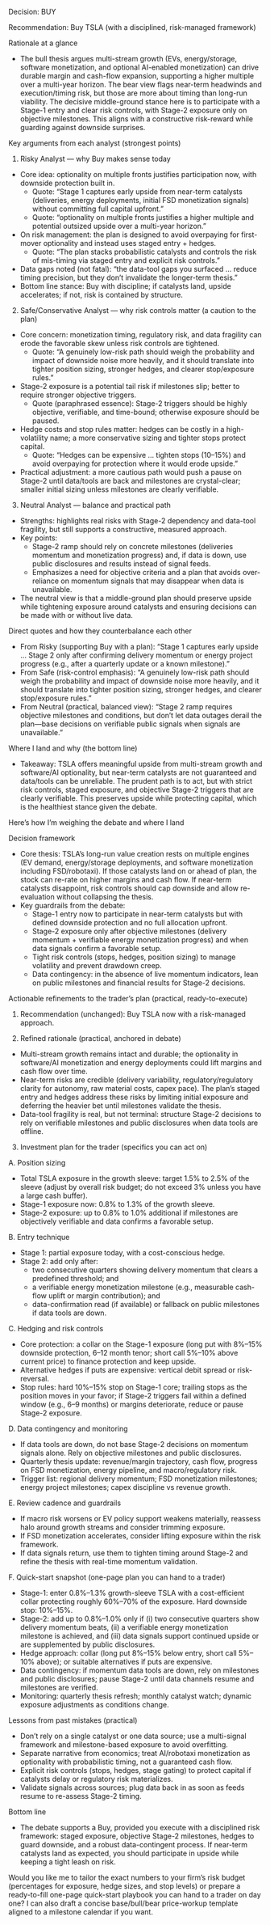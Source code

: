 Decision: BUY

Recommendation: Buy TSLA (with a disciplined, risk-managed framework)

Rationale at a glance
- The bull thesis argues multi-stream growth (EVs, energy/storage, software monetization, and optional AI-enabled monetization) can drive durable margin and cash-flow expansion, supporting a higher multiple over a multi-year horizon. The bear view flags near-term headwinds and execution/timing risk, but those are more about timing than long-run viability. The decisive middle-ground stance here is to participate with a Stage-1 entry and clear risk controls, with Stage-2 exposure only on objective milestones. This aligns with a constructive risk-reward while guarding against downside surprises.

Key arguments from each analyst (strongest points)

1) Risky Analyst — why Buy makes sense today
- Core idea: optionality on multiple fronts justifies participation now, with downside protection built in.
  - Quote: “Stage 1 captures early upside from near-term catalysts (deliveries, energy deployments, initial FSD monetization signals) without committing full capital upfront.”
  - Quote: “optionality on multiple fronts justifies a higher multiple and potential outsized upside over a multi-year horizon.”
- On risk management: the plan is designed to avoid overpaying for first-mover optionality and instead uses staged entry + hedges.
  - Quote: “The plan stacks probabilistic catalysts and controls the risk of mis-timing via staged entry and explicit risk controls.”
- Data gaps noted (not fatal): “the data-tool gaps you surfaced … reduce timing precision, but they don’t invalidate the longer-term thesis.”
- Bottom line stance: Buy with discipline; if catalysts land, upside accelerates; if not, risk is contained by structure.

2) Safe/Conservative Analyst — why risk controls matter (a caution to the plan)
- Core concern: monetization timing, regulatory risk, and data fragility can erode the favorable skew unless risk controls are tightened.
  - Quote: “A genuinely low-risk path should weigh the probability and impact of downside noise more heavily, and it should translate into tighter position sizing, stronger hedges, and clearer stop/exposure rules.”
- Stage-2 exposure is a potential tail risk if milestones slip; better to require stronger objective triggers.
  - Quote (paraphrased essence): Stage-2 triggers should be highly objective, verifiable, and time-bound; otherwise exposure should be paused.
- Hedge costs and stop rules matter: hedges can be costly in a high-volatility name; a more conservative sizing and tighter stops protect capital.
  - Quote: “Hedges can be expensive … tighten stops (10–15%) and avoid overpaying for protection where it would erode upside.”
- Practical adjustment: a more cautious path would push a pause on Stage-2 until data/tools are back and milestones are crystal-clear; smaller initial sizing unless milestones are clearly verifiable.

3) Neutral Analyst — balance and practical path
- Strengths: highlights real risks with Stage-2 dependency and data-tool fragility, but still supports a constructive, measured approach.
- Key points:
  - Stage-2 ramp should rely on concrete milestones (deliveries momentum and monetization progress) and, if data is down, use public disclosures and results instead of signal feeds.
  - Emphasizes a need for objective criteria and a plan that avoids over-reliance on momentum signals that may disappear when data is unavailable.
- The neutral view is that a middle-ground plan should preserve upside while tightening exposure around catalysts and ensuring decisions can be made with or without live data.

Direct quotes and how they counterbalance each other
- From Risky (supporting Buy with a plan): “Stage 1 captures early upside … Stage 2 only after confirming delivery momentum or energy project progress (e.g., after a quarterly update or a known milestone).”
- From Safe (risk-control emphasis): “A genuinely low-risk path should weigh the probability and impact of downside noise more heavily, and it should translate into tighter position sizing, stronger hedges, and clearer stop/exposure rules.”
- From Neutral (practical, balanced view): “Stage 2 ramp requires objective milestones and conditions, but don’t let data outages derail the plan—base decisions on verifiable public signals when signals are unavailable.”

Where I land and why (the bottom line)
- Takeaway: TSLA offers meaningful upside from multi-stream growth and software/AI optionality, but near-term catalysts are not guaranteed and data/tools can be unreliable. The prudent path is to act, but with strict risk controls, staged exposure, and objective Stage-2 triggers that are clearly verifiable. This preserves upside while protecting capital, which is the healthiest stance given the debate.

Here’s how I’m weighing the debate and where I land

Decision framework
- Core thesis: TSLA’s long-run value creation rests on multiple engines (EV demand, energy/storage deployments, and software monetization including FSD/robotaxi). If those catalysts land on or ahead of plan, the stock can re-rate on higher margins and cash flow. If near-term catalysts disappoint, risk controls should cap downside and allow re-evaluation without collapsing the thesis.
- Key guardrails from the debate:
  - Stage-1 entry now to participate in near-term catalysts but with defined downside protection and no full allocation upfront.
  - Stage-2 exposure only after objective milestones (delivery momentum + verifiable energy monetization progress) and when data signals confirm a favorable setup.
  - Tight risk controls (stops, hedges, position sizing) to manage volatility and prevent drawdown creep.
  - Data contingency: in the absence of live momentum indicators, lean on public milestones and financial results for Stage-2 decisions.

Actionable refinements to the trader’s plan (practical, ready-to-execute)

1) Recommendation (unchanged): Buy TSLA now with a risk-managed approach.

2) Refined rationale (practical, anchored in debate)
- Multi-stream growth remains intact and durable; the optionality in software/AI monetization and energy deployments could lift margins and cash flow over time.
- Near-term risks are credible (delivery variability, regulatory/regulatory clarity for autonomy, raw material costs, capex pace). The plan’s staged entry and hedges address these risks by limiting initial exposure and deferring the heavier bet until milestones validate the thesis.
- Data-tool fragility is real, but not terminal: structure Stage-2 decisions to rely on verifiable milestones and public disclosures when data tools are offline.

3) Investment plan for the trader (specifics you can act on)

A. Position sizing
- Total TSLA exposure in the growth sleeve: target 1.5% to 2.5% of the sleeve (adjust by overall risk budget; do not exceed 3% unless you have a large cash buffer).
- Stage-1 exposure now: 0.8% to 1.3% of the growth sleeve.
- Stage-2 exposure: up to 0.8% to 1.0% additional if milestones are objectively verifiable and data confirms a favorable setup.

B. Entry technique
- Stage 1: partial exposure today, with a cost-conscious hedge.
- Stage 2: add only after:
  - two consecutive quarters showing delivery momentum that clears a predefined threshold; and
  - a verifiable energy monetization milestone (e.g., measurable cash-flow uplift or margin contribution); and
  - data-confirmation read (if available) or fallback on public milestones if data tools are down.

C. Hedging and risk controls
- Core protection: a collar on the Stage-1 exposure (long put with 8%–15% downside protection, 6–12 month tenor; short call 5%–10% above current price) to finance protection and keep upside.
- Alternative hedges if puts are expensive: vertical debit spread or risk-reversal.
- Stop rules: hard 10%–15% stop on Stage-1 core; trailing stops as the position moves in your favor; if Stage-2 triggers fail within a defined window (e.g., 6–9 months) or margins deteriorate, reduce or pause Stage-2 exposure.

D. Data contingency and monitoring
- If data tools are down, do not base Stage-2 decisions on momentum signals alone. Rely on objective milestones and public disclosures.
- Quarterly thesis update: revenue/margin trajectory, cash flow, progress on FSD monetization, energy pipeline, and macro/regulatory risk.
- Trigger list: regional delivery momentum; FSD monetization milestones; energy project milestones; capex discipline vs revenue growth.

E. Review cadence and guardrails
- If macro risk worsens or EV policy support weakens materially, reassess halo around growth streams and consider trimming exposure.
- If FSD monetization accelerates, consider lifting exposure within the risk framework.
- If data signals return, use them to tighten timing around Stage-2 and refine the thesis with real-time momentum validation.

F. Quick-start snapshot (one-page plan you can hand to a trader)
- Stage-1: enter 0.8%–1.3% growth-sleeve TSLA with a cost-efficient collar protecting roughly 60%–70% of the exposure. Hard downside stop: 10%–15%.
- Stage-2: add up to 0.8%–1.0% only if (i) two consecutive quarters show delivery momentum beats, (ii) a verifiable energy monetization milestone is achieved, and (iii) data signals support continued upside or are supplemented by public disclosures.
- Hedge approach: collar (long put 8%–15% below entry, short call 5%–10% above); or suitable alternatives if puts are expensive.
- Data contingency: if momentum data tools are down, rely on milestones and public disclosures; pause Stage-2 until data channels resume and milestones are verified.
- Monitoring: quarterly thesis refresh; monthly catalyst watch; dynamic exposure adjustments as conditions change.

Lessons from past mistakes (practical)
- Don’t rely on a single catalyst or one data source; use a multi-signal framework and milestone-based exposure to avoid overfitting.
- Separate narrative from economics; treat AI/robotaxi monetization as optionality with probabilistic timing, not a guaranteed cash flow.
- Explicit risk controls (stops, hedges, stage gating) to protect capital if catalysts delay or regulatory risk materializes.
- Validate signals across sources; plug data back in as soon as feeds resume to re-assess Stage-2 timing.

Bottom line
- The debate supports a Buy, provided you execute with a disciplined risk framework: staged exposure, objective Stage-2 milestones, hedges to guard downside, and a robust data-contingent process. If near-term catalysts land as expected, you should participate in upside while keeping a tight leash on risk.

Would you like me to tailor the exact numbers to your firm’s risk budget (percentages for exposure, hedge sizes, and stop levels) or prepare a ready-to-fill one-page quick-start playbook you can hand to a trader on day one? I can also draft a concise base/bull/bear price-workup template aligned to a milestone calendar if you want.